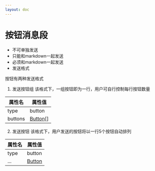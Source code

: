 ```yaml
---
layout: doc
---
```


# 按钮消息段
- 不可单独发送
- 只能和markdown一起发送
- 必须和markdown一起发送
- 发送格式

按钮有两种发送格式

1. 发送按钮组
   该格式下，一组按钮即为一行，用户可自行控制每行按钮数量

| 属性名     | 属性值          |
|---------|--------------|
| type    | button       |
| buttons | [Button](https://bot.q.qq.com/wiki/develop/api-v2/server-inter/message/trans/msg-btn.html#%E6%95%B0%E6%8D%AE%E7%BB%93%E6%9E%84%E4%B8%8E%E5%8D%8F%E8%AE%AE)[] |

2. 发送按钮
   该格式下，用户发送的按钮将以一行5个按钮自动排列

| 属性名  | 属性值      |
|------|----------|
| type | button   |
| ...  | [Button](https://bot.q.qq.com/wiki/develop/api-v2/server-inter/message/trans/msg-btn.html#%E6%95%B0%E6%8D%AE%E7%BB%93%E6%9E%84%E4%B8%8E%E5%8D%8F%E8%AE%AE) |
